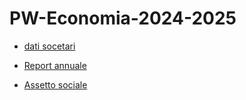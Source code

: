 # PW-Economia-2024-2025

- [dati socetari](https://www.autogrill.com/it/dati-societari)

- [Report annuale](https://www.annualreports.com/HostedData/AnnualReports/PDF/OTC_DUFRY_2023.pdf)

- [Assetto sociale](https://www.linkedin.com/company/autogrill#:~:text=The%20Group%20is%20present%20in,46%2C000%20employees%20and%20is)

